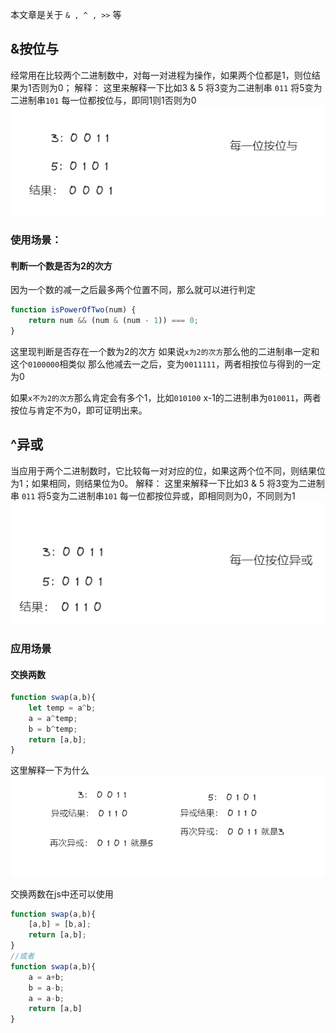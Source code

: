 本文章是关于 `& , ^ , >>` 等
## &按位与
经常用在比较两个二进制数中，对每一对进程为操作，如果两个位都是1，则位结果为1否则为0；
解释：
这里来解释一下比如3 & 5
将3变为二进制串 `011`
将5变为二进制串`101`
每一位都按位与，即同1则1否则为0
![](Pasted%20image%2020240511215621.png)
### 使用场景：
#### 判断一个数是否为2的次方
因为一个数的减一之后最多两个位置不同，那么就可以进行判定
```js
function isPowerOfTwo(num) { 
    return num && (num & (num - 1)) === 0; 
}
```

这里现判断是否存在一个数为2的次方
如果说`x为2的次方`那么他的二进制串一定和这个`0100000`相类似
那么他减去一之后，变为`0011111`，两者相按位与得到的一定为0

如果`x不为2的次方`那么肯定会有多个1，比如`010100`
x-1的二进制串为`010011`，两者按位与肯定不为0，即可证明出来。

#### 


## ^异或
当应用于两个二进制数时，它比较每一对对应的位，如果这两个位不同，则结果位为1；如果相同，则结果位为0。
解释：
这里来解释一下比如3 & 5
将3变为二进制串 `011`
将5变为二进制串`101`
每一位都按位异或，即相同则为0，不同则为1
![](Pasted%20image%2020240511215819.png)

### 应用场景
#### 交换两数
```js
function swap(a,b){
	let temp = a^b;
	a = a^temp;
	b = b^temp;
	return [a,b];
}
```
这里解释一下为什么
![](Pasted%20image%2020240511220059.png)

交换两数在js中还可以使用
```js
function swap(a,b){
	[a,b] = [b,a];
	return [a,b];
}
//或者
function swap(a,b){
	a = a+b;
	b = a-b;
	a = a-b;
	return [a,b]
}
```